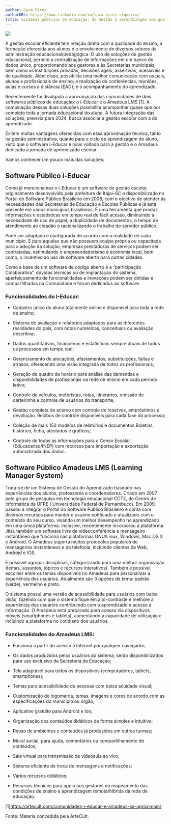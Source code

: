 ```yaml
---
author: Sara Pires
authorURL: https://www.linkedin.com/in/sara-pires-siqueira/
title: Sistemas públicos de educação: da Gestão à aprendizagem com qualidade
---
```


![](https://raw.githubusercontent.com/portabilis/i-educar-website/main/images/banner_blog_21.02.png)

A gestão escolar eficiente tem relação direta com a qualidade do ensino; a formação oferecida aos alunos e o envolvimento de diversos setores da administração educacional/pedagógica. O uso de soluções de gestão educacional, permite a centralização de informações em um banco de dados único, proporcionando aos gestores e às Secretarias municipais, bem como as instituições privadas, decisões ágeis, assertivas, acessíveis e de qualidade. Além disso, possibilita uma melhor comunicação com os pais, alunos e profissionais de ensino; a realização de conferências, reuniões, aulas e cursos à distância (EAD); e o acompanhamento do aprendizado.

Recentemente foi divulgada a aproximação das comunidades de dois softwares públicos de educação: o i-Educar e o Amadeus LMS [1]. A combinação dessas duas soluções possibilita acompanhar quase que por completo toda a jornada educacional do aluno. A futura integração das soluções, prevista para 2024, busca associar a gestão escolar com a do aprendizado.

Exitem muitas vantagens oferecidas com essa aproximação técnica, tanto na gestão administrativa, quanto para o ciclo de aprendizagem do aluno, visto que o software i-Educar é mais voltado para a gestão e o Amadeus dedicado à jornada de aprendizado escolar.

Vamos conhecer um pouco mais das soluções:



## Software Público i-Educar

Como já mencionamos o i-Educar é um software de gestão escolar, originalmente desenvolvido pela prefeitura de Itajaí–SC e disponibilizado no Portal do Software Público Brasileiro em 2008, com o objetivo de atender às necessidades das Secretarias de Educação e Escolas Públicas e já está presente em vários municípios brasileiros. É uma ferramenta que produz informações e estatísticas em tempo real de fácil acesso, diminuindo a necessidade de uso de papel, a duplicidade de documentos, o tempo de atendimento ao cidadão e racionalizando o trabalho do servidor público.

Pode ser adaptada e configurada de acordo com a realidade de cada município. E para aqueles que não possuem equipe própria ou capacitada para a adoção da solução, empresas prestadoras de serviços podem ser contratadas, estimulando o empreendedorismo e economia local, bem como, o incentivo ao uso de software aberto para outras cidades.

Como a base de um software de código aberto é a “participação Colaborativa”, dúvidas técnicas ou de implantação do sistema, aperfeiçoamento de funcionalidades e inovações podem ser obtidas e compartilhadas na Comunidade e fórum dedicados ao software

### Funcionalidades do I-Educar:

* Cadastro único do aluno totalmente online e disponível para toda a rede de ensino;

* Sistema de avaliação e relatórios adaptados para as diferentes realidades do país, com notas numéricas, conceituais ou avaliação descritiva;

* Dados quantitativos, financeiros e estatísticos sempre atuais de todos os processos em tempo real;

* Gerenciamento de alocações, afastamentos, substituições, faltas e atrasos, oferecendo uma visão integrada de todos os profissionais;

* Geração de quadro de horário para análise das demandas e disponibilidades de profissionais na rede de ensino em cada período letivo;

* Controle de veículos, motoristas, rotas, itinerários, emissão de carteirinha e controle de usuários do transporte;

* Gestão completa de acervo com controle de reservas, empréstimos e devolução. Recibos de controle disponíveis para cada fase do processo;

* Coleção de mais 150 modelos de relatórios e documentos Boletins, histórico, ficha, atestados e gráficos;

* Controle de todas as informações para o Censo Escolar (Educacenso/INEP) com recursos para importação e exportação automatizada dos dados.



## Software Público Amadeus LMS (Learning Manager System)

Trata-se de um Sistema de Gestão do Aprendizado baseado nas experiências dos alunos, professores e coordenadores. Criado em 2007 pelo grupo de pesquisa em tecnologia educacional CCTE, do Centro de Informática da UFPE ( Universidade Federal de Pernambuco). Em 2009, passou a integrar o Portal do Software Público Brasileiro e conta com diversos recursos para manter o usuário notificado e atualizado com o conteúdo do seu curso, visando um melhor desempenho no aprendizado em uma única plataforma. Inclusive, recentemente incorporou a plataforma Jitsi, também um software livre de videoconferência e mensageiro instantâneo que funciona nas plataformas GNU/Linux, Windows, Mac OS X e Android. O Amadeus suporta muitos protocolos populares de mensageiros instantâneos e de telefonia, incluindo clientes da Web, Android e IOS.

É possível agrupar disciplinas, categorizando para uma melhor organização (temas, assuntos, tópicos e recursos interativos). Também é possível escolher entre os temas disponíveis no Amadeus para personalizar a experiência dos usuários. Atualmente são 3 opções de tema: padrão (verde), vermelho e preto.

O sistema possui uma versão de acessibilidade para usuários com baixa visão, fazendo com que o sistema fique em alto-contraste e melhore a experiência dos usuários contribuindo com o aprendizado e acesso à informação. O Amadeus está preparado para acesso via dispositivos móveis (smartphones e tablets), aumentando a capacidade de utilização e incluindo a plataforma no cotidiano dos usuários.


### Funcionalidades do Amadeus LMS:

* Funciona a partir do acesso à Internet por qualquer navegador;

* Os dados produzidos pelos usuários do sistema, serão disponibilizados para uso exclusivo da Secretaria de Educação;

* Tela adaptável para todos os dispositivos (computadores, tablets, smartphones);

* Temas para acessibilidade de pessoas com baixa acuidade visual;

* Customização de logomarca, temas, imagens e cores de acordo com as especificações do município ou órgão;

* Aplicativo gratuito para Android e Ios;

* Organização dos conteúdos didáticos de forma simples e intuitiva;

* Reuso de ambientes e conteúdos já produzidos em outras turmas;

* Mural social, para ajuda, comentários ou compartilhamento de conteúdos;

* Sala virtual para transmissão de videoaula ao vivo;

* Sistema eficiente de troca de mensagens e notificações;

* Vários recursos didáticos;

* Recursos técnicos para apoio aos gestores no mapeamento das condições de ensino e aprendizagem remota/híbrida da rede de educação.

[1]https://artecult.com/comunidades-i-educar-e-amadeus-se-aproximam/

Fonte: Materia concedida pela ArteCult.
